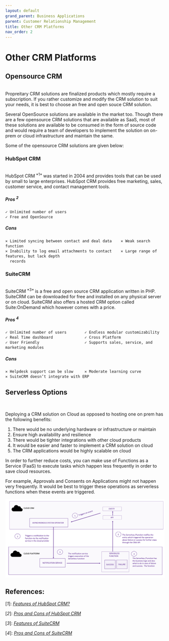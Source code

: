```yaml
---
layout: default
grand_parent: Business Applications
parent: Customer Relationship Management
title: Other CRM Platforms
nav_order: 2
---
```


# Other CRM Platforms

## Opensource CRM
 <br />
 Propreitary CRM solutions are finalized products which mostly require a subscription. If you rather customize and modify the CRM solution to suit your needs, it is best to choose an free and open souce CRM solution.

 Several OpenSource solutions are available in the market too. Though there are a few opensource CRM solutions that are available as SaaS, most of these solutions are available to be consumed in the form of source code and would require a team of developers to implement the solution on on-prem or cloud infrastructure and maintain the same.

 Some of the opensource CRM solutions are given below:

### HubSpot CRM
<br />
HubSpot CRM<sup> *1* </sup> was started in 2004 and provides tools that can be used by small to large enterprises. HubSpot CRM provides free marketing, sales, customer service, and contact management tools.


##### Pros <sup> *2* </sup>

    ✓ Unlimited number of users                        
    ✓ Free and OpenSource                            

##### Cons

    ✕ Limited syncing between contact and deal data    ✕ Weak search function
    ✕ Inability to log email attachments to contact    ✕ Large range of features, but lack depth
      records

### SuiteCRM
<br />
SuiteCRM<sup> *3* </sup> is a free and open source CRM application written in PHP. SuiteCRM can be downloaded for free and installed on any physical server or on cloud. SuiteCRM also offers a hosted CRM option called Suite:OnDemand which however comes with a price.

    
##### Pros <sup> *4* </sup>

    ✓ Unlimited number of users        ✓ Endless modular customizability
    ✓ Real Time dashboard              ✓ Cross Platform
    ✓ User Friendly                    ✓ Supports sales, service, and marketing modules                  

##### Cons

    ✕ Helpdesk support can be slow     ✕ Moderate learning curve
    ✕ SuiteCRM doesn’t integrate with ERP


## Serverless Options
<br />

 Deploying a CRM solution on Cloud as opposed to hosting one on prem has the following benefits:

  1. There would be no underlying hardware or infrastructure or maintain
  2. Ensure high availability and resilience
  3. There would be tighter integrations with other cloud products
  4. It would be easier and faster to implement a CRM solution on cloud
  5. The CRM applications would be highly scalable on cloud

  In order to further reduce costs, you can make use of Functions as a Service (FaaS) to execute tasks which happen less frequently in order to save cloud resources. 
  
  For example, Approvals and Consents on Applications might not happen very frequently. It would be best to trigger these operations as serverless functions when these events are triggered. 

  ![serverless](assets/images/example-serverless.png)

## References: 

\[*1*\]: [*Features of HubSpot CRM?*](https://www.hubspot.com/pricing/crm) 

\[*2*\]: [*Pros and Cons of HubSpot CRM*](https://www.newbreedmarketing.com/blog/infographic-pros-and-cons-of-the-hubspot-crm) 

\[*3*\]: [*Features of SuiteCRM*](https://suitecrm.com/features/) 

\[*4*\]: [*Pros and Cons of SuiteCRM*](https://crm.org/crmland/open-source-crm) 

